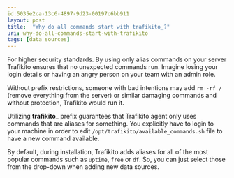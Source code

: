 ```yaml
---
id:5035e2ca-13c6-4897-9d23-00197c6bb911
layout: post
title:  "Why do all commands start with trafikito_?"
uri: why-do-all-commands-start-with-trafikito
tags: [data sources]
---
```


For higher security standards. By using only alias commands on your server Trafikito ensures that no unexpected commands run. Imagine losing your login details or having an angry person on your team with an admin role.

<!--more-->

Without prefix restrictions, someone with bad intentions may add `rm -rf /` (remove everything from the server) or similar damaging commands and without protection, Trafikito would run it.

Utilizing **trafikito_** prefix guarantees that Trafikito agent only uses commands that are aliases for something. You explicitly have to login to your machine in order to edit `/opt/trafikito/available_commands.sh` file to have a new command available.

By default, during installation, Trafikito adds aliases for all of the most popular commands such as `uptime`, `free` or `df`. So, you can just select those from the drop-down when adding new data sources.
